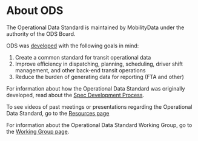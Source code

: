 # About ODS

The Operational Data Standard is maintained by MobilityData under the authority of the ODS Board.

ODS was [developed](spec-development.md) with the following goals in mind:

1. Create a common standard for transit operational data
2. Improve efficiency in dispatching, planning, scheduling, driver shift management, and other back-end transit operations
3. Reduce the burden of generating data for reporting (FTA and other)

For information about how the Operational Data Standard was originally developed, read about the [Spec Development Process](./spec-development.md).

To see videos of past meetings or presentations regarding the Operational Data Standard, go to the [Resources page](../resources/index.md#past-meetings)

For information about the Operational Data Standard Working Group, go to the [Working Group page](./working-group.md).
